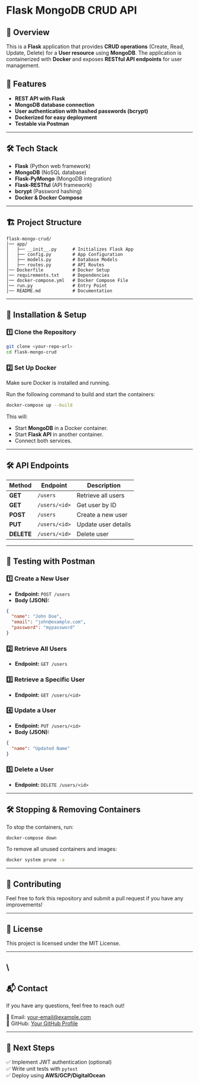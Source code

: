 # Flask MongoDB CRUD API

## 🚀 Overview

This is a **Flask** application that provides **CRUD operations** (Create, Read, Update, Delete) for a **User resource** using **MongoDB**. The application is containerized with **Docker** and exposes **RESTful API endpoints** for user management.

## 📌 Features

- **REST API with Flask**
- **MongoDB database connection**
- **User authentication with hashed passwords (bcrypt)**
- **Dockerized for easy deployment**
- **Testable via Postman**

---

## 🛠️ Tech Stack

- **Flask** (Python web framework)
- **MongoDB** (NoSQL database)
- **Flask-PyMongo** (MongoDB integration)
- **Flask-RESTful** (API framework)
- **bcrypt** (Password hashing)
- **Docker & Docker Compose**

---

## 🏗️ Project Structure

```
flask-mongo-crud/
│── app/
│   ├── __init__.py      # Initializes Flask App
│   ├── config.py        # App Configuration
│   ├── models.py        # Database Models
│   ├── routes.py        # API Routes
│── Dockerfile           # Docker Setup
│── requirements.txt     # Dependencies
│── docker-compose.yml   # Docker Compose File
│── run.py               # Entry Point
│── README.md            # Documentation
```

---

## 🔧 Installation & Setup

### 1️⃣ Clone the Repository

```sh
git clone <your-repo-url>
cd flask-mongo-crud
```

### 2️⃣ Set Up Docker

Make sure Docker is installed and running.

Run the following command to build and start the containers:

```sh
docker-compose up --build
```

This will:

- Start **MongoDB** in a Docker container.
- Start **Flask API** in another container.
- Connect both services.

---

## 🛠️ API Endpoints

| Method     | Endpoint      | Description         |
| ---------- | ------------- | ------------------- |
| **GET**    | `/users`      | Retrieve all users  |
| **GET**    | `/users/<id>` | Get user by ID      |
| **POST**   | `/users`      | Create a new user   |
| **PUT**    | `/users/<id>` | Update user details |
| **DELETE** | `/users/<id>` | Delete user         |

---

## 📌 Testing with Postman

### 1️⃣ **Create a New User**

- **Endpoint:** `POST /users`
- **Body (JSON):**

```json
{
  "name": "John Doe",
  "email": "john@example.com",
  "password": "mypassword"
}
```

### 2️⃣ **Retrieve All Users**

- **Endpoint:** `GET /users`

### 3️⃣ **Retrieve a Specific User**

- **Endpoint:** `GET /users/<id>`

### 4️⃣ **Update a User**

- **Endpoint:** `PUT /users/<id>`
- **Body (JSON):**

```json
{
  "name": "Updated Name"
}
```

### 5️⃣ **Delete a User**

- **Endpoint:** `DELETE /users/<id>`

---

## 🛠️ Stopping & Removing Containers

To stop the containers, run:

```sh
docker-compose down
```

To remove all unused containers and images:

```sh
docker system prune -a
```

---

## 📌 Contributing

Feel free to fork this repository and submit a pull request if you have any improvements!

---

## 📜 License

This project is licensed under the MIT License.

---

## \\

## 📬 Contact

If you have any questions, feel free to reach out!

📧 Email: [your-email@example.com](mailto\:acanmolchauhan1234@gmail.com)\
🔗 GitHub: [Your GitHub Profile](https://github.com/AnmolChauhan1234)

---

## 📌 Next Steps

✅ Implement JWT authentication (optional)\
✅ Write unit tests with `pytest`\
✅ Deploy using **AWS/GCP/DigitalOcean**

